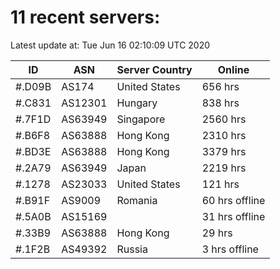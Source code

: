 # 11 recent servers:

Latest update at: Tue Jun 16 02:10:09 UTC 2020

| ID | ASN | Server Country | Online |
| -- | --- | -------------- | ------ |
| #.D09B | AS174 | United States | 656 hrs |
| #.C831 | AS12301 | Hungary | 838 hrs |
| #.7F1D | AS63949 | Singapore | 2560 hrs |
| #.B6F8 | AS63888 | Hong Kong | 2310 hrs |
| #.BD3E | AS63888 | Hong Kong | 3379 hrs |
| #.2A79 | AS63949 | Japan | 2219 hrs |
| #.1278 | AS23033 | United States | 121 hrs |
| #.B91F | AS9009 | Romania | 60 hrs offline |
| #.5A0B | AS15169 |  | 31 hrs offline |
| #.33B9 | AS63888 | Hong Kong | 29 hrs |
| #.1F2B | AS49392 | Russia | 3 hrs offline |

